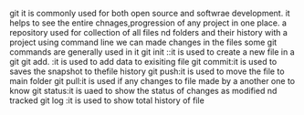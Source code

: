 git
 it is commonly used for both open source and softwrae development.
 it helps to see the entire chnages,progression of any project in one place.
 a repository used for collection of all files nd folders and their history  with a project
using command line we can made changes in the files
some git commands are generally used in it
git init ::it is used to create a new file in a git 
git add. :it is used to add data to exisiting file 
git commit:it is used to saves the snapshot to thefile history 
git push:it is used  to move the file to main folder
git pull:it is used if any changes to file made by a another one to know
git status:it is uaed to show the status of changes as modified nd tracked
git log :it is used to show total history of file

<html>
<head>
<body>
<script>
alert('first example");
</script>
</body>
</head>
</html>
